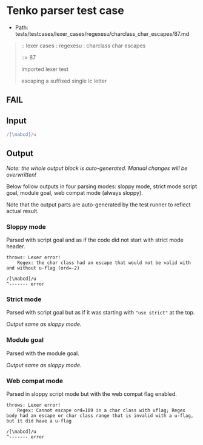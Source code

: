 # Tenko parser test case

- Path: tests/testcases/lexer_cases/regexesu/charclass_char_escapes/87.md

> :: lexer cases : regexesu : charclass char escapes
>
> ::> 87
>
> Imported lexer test
>
> escaping a suffixed single lc letter

## FAIL

## Input

`````js
/[\mabcd]/u
`````

## Output

_Note: the whole output block is auto-generated. Manual changes will be overwritten!_

Below follow outputs in four parsing modes: sloppy mode, strict mode script goal, module goal, web compat mode (always sloppy).

Note that the output parts are auto-generated by the test runner to reflect actual result.

### Sloppy mode

Parsed with script goal and as if the code did not start with strict mode header.

`````
throws: Lexer error!
    Regex: the char class had an escape that would not be valid with and without u-flag (ord=-2)

/[\mabcd]/u
^------- error
`````

### Strict mode

Parsed with script goal but as if it was starting with `"use strict"` at the top.

_Output same as sloppy mode._

### Module goal

Parsed with the module goal.

_Output same as sloppy mode._

### Web compat mode

Parsed in sloppy script mode but with the web compat flag enabled.

`````
throws: Lexer error!
    Regex: Cannot escape ord=109 in a char class with uflag; Regex body had an escape or char class range that is invalid with a u-flag, but it did have a u-flag

/[\mabcd]/u
^------- error
`````

